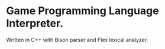 # Game Programming Language Interpreter.
Written in C++ with Bison parser and Flex lexical analyzer.
